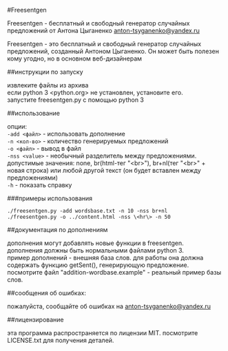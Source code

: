 #Freesentgen

Freesentgen - бесплатный и свободный генератор случайных предложений от Антона Цыганенко <anton-tsyganenko@yandex.ru>

Freesentgen - это бесплатный и свободный генератор случайных предложений, созданный Антоном Цыганенко.
Он может быть полезен кому угодно, но в основном веб-дизайнерам

##инструкции по запуску

извлеките файлы из архива  
если python 3 <python.org> не установлен, установите его.  
запустите freesentgen.py с помощью python 3  

##использование

опции:  
`-add <файл>`   - использовать дополнение  
`-n <кол-во>`   - количество генерируемых предложений  
`-o <файл>`     - вывод в файл  
`-nss <value>`  - необычный разделитель между предложениями. допустимые значения: none, br(html-тег "&lt;br&gt;"), br+nl(тег "&lt;br&gt;" + новая строка) или любой другой текст (он будет вставлен между предложениями)  
`-h`            - показать справку  

###примеры использования

	./freesentgen.py -add wordsbase.txt -n 10 -nss br+nl
	./freesentgen.py -o ../content.html -nss \<hr\> -n 50

##документация по дополнениям

дополнения могут добавлять новые функции в freesentgen.  
дополнения должны быть нормальными файлами python 3.  
пример дополнений - внешняя база слов. для работы она должна содержать функцию getSent(), генерирующую предложение.  
посмотрите файл "addition-wordbase.example" - реальный пример базы слов.  

##сообщения об ошибках:

пожалуйста, сообщайте об ошибках на anton-tsyganenko@yandex.ru

##лицензирование

эта программа распространяется по лицензии MIT. посмотрите LICENSE.txt для получения деталей.

